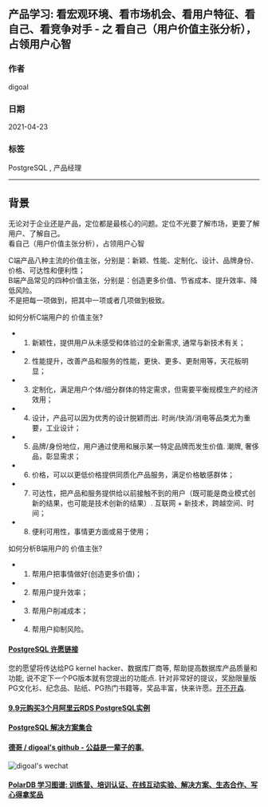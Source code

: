 ## 产品学习: 看宏观环境、看市场机会、看用户特征、看自己、看竞争对手 - 之 看自己（用户价值主张分析），占领用户心智  
  
### 作者  
digoal  
  
### 日期  
2021-04-23   
  
### 标签  
PostgreSQL , 产品经理    
  
----  
  
## 背景  
  
无论对于企业还是产品，定位都是最核心的问题。定位不光要了解市场，更要了解用户、了解自己。  
看自己（用户价值主张分析），占领用户心智  
  
C端产品八种主流的价值主张，分别是：新颖、性能、定制化、设计、品牌身份、价格、可达性和便利性；  
B端产品常见的四种价值主张，分别是：创造更多价值、节省成本、提升效率、降低风险。  
不是把每一项做到，把其中一项或者几项做到极致。  
  
如何分析C端用户的 价值主张?   
- 1. 新颖性，提供用户从未感受和体验过的全新需求, 通常与新技术有关；  
- 2. 性能提升，改善产品和服务的性能，更快、更多、更耐用等，天花板明显；  
- 3. 定制化，满足用户个体/细分群体的特定需求，但需要平衡规模生产的经济效用；  
- 4. 设计，产品可以因为优秀的设计脱颖而出. 时尚/快消/消电等品类尤为重要，工业设计；  
- 5. 品牌/身份地位，用户通过使用和展示某一特定品牌而发生价值. 潮牌, 奢侈品，彰显需求；  
- 6. 价格，可以以更低价格提供同质化产品服务，满足价格敏感群体；  
- 7. 可达性，把产品和服务提供给以前接触不到的用户（既可能是商业模式创新的结果，也可能是技术创新的结果）. 互联网 + 新技术，跨越空间、时间；  
- 8. 便利可用性，事情更方面或易于使用；  
  
如何分析B端用户的 价值主张?   
- 1. 帮用户把事情做好(创造更多价值)；  
- 2. 帮用户提升效率；  
- 3. 帮用户削减成本；  
- 4. 帮用户抑制风险。  
  
  
  
#### [PostgreSQL 许愿链接](https://github.com/digoal/blog/issues/76 "269ac3d1c492e938c0191101c7238216")
您的愿望将传达给PG kernel hacker、数据库厂商等, 帮助提高数据库产品质量和功能, 说不定下一个PG版本就有您提出的功能点. 针对非常好的提议，奖励限量版PG文化衫、纪念品、贴纸、PG热门书籍等，奖品丰富，快来许愿。[开不开森](https://github.com/digoal/blog/issues/76 "269ac3d1c492e938c0191101c7238216").  
  
  
#### [9.9元购买3个月阿里云RDS PostgreSQL实例](https://www.aliyun.com/database/postgresqlactivity "57258f76c37864c6e6d23383d05714ea")
  
  
#### [PostgreSQL 解决方案集合](https://yq.aliyun.com/topic/118 "40cff096e9ed7122c512b35d8561d9c8")
  
  
#### [德哥 / digoal's github - 公益是一辈子的事.](https://github.com/digoal/blog/blob/master/README.md "22709685feb7cab07d30f30387f0a9ae")
  
  
![digoal's wechat](../pic/digoal_weixin.jpg "f7ad92eeba24523fd47a6e1a0e691b59")
  
  
#### [PolarDB 学习图谱: 训练营、培训认证、在线互动实验、解决方案、生态合作、写心得拿奖品](https://www.aliyun.com/database/openpolardb/activity "8642f60e04ed0c814bf9cb9677976bd4")
  
